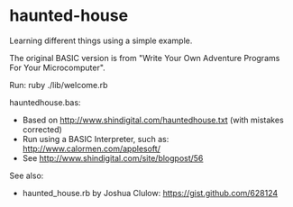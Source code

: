 haunted-house
=============

Learning different things using a simple example.

The original BASIC version is from "Write Your Own Adventure Programs For Your Microcomputer".

Run:
ruby ./lib/welcome.rb

hauntedhouse.bas:
* Based on http://www.shindigital.com/hauntedhouse.txt (with mistakes corrected)
* Run using a BASIC Interpreter, such as: http://www.calormen.com/applesoft/
* See http://www.shindigital.com/site/blogpost/56

See also:
* haunted_house.rb by Joshua Clulow: https://gist.github.com/628124
